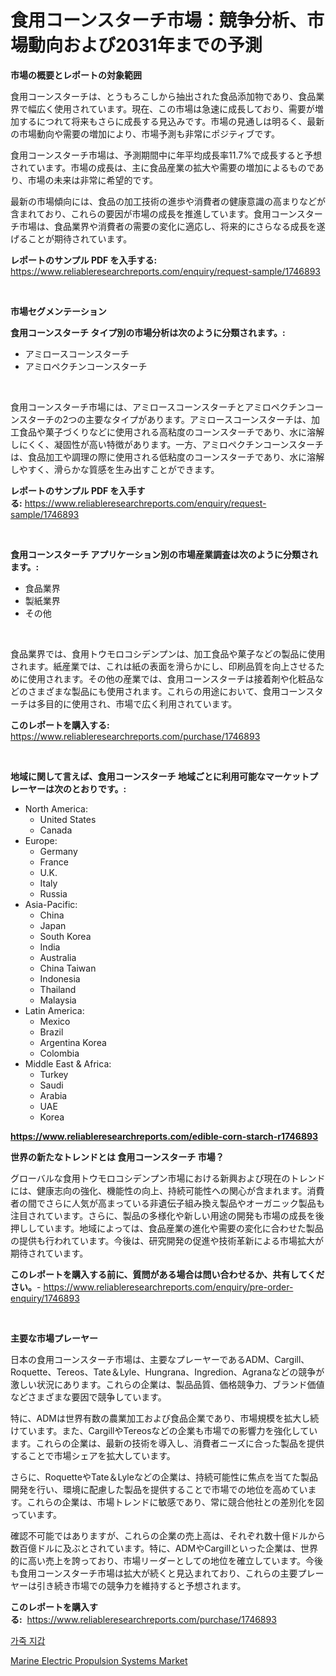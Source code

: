 <p><h1>食用コーンスターチ市場：競争分析、市場動向および2031年までの予測</h1></p><p><strong>市場の概要とレポートの対象範囲</strong></p>
<p><p>食用コーンスターチは、とうもろこしから抽出された食品添加物であり、食品業界で幅広く使用されています。現在、この市場は急速に成長しており、需要が増加するにつれて将来もさらに成長する見込みです。市場の見通しは明るく、最新の市場動向や需要の増加により、市場予測も非常にポジティブです。</p><p>食用コーンスターチ市場は、予測期間中に年平均成長率11.7%で成長すると予想されています。市場の成長は、主に食品産業の拡大や需要の増加によるものであり、市場の未来は非常に希望的です。</p><p>最新の市場傾向には、食品の加工技術の進歩や消費者の健康意識の高まりなどが含まれており、これらの要因が市場の成長を推進しています。食用コーンスターチ市場は、食品業界や消費者の需要の変化に適応し、将来的にさらなる成長を遂げることが期待されています。</p></p>
<p><strong>レポートのサンプル PDF を入手する:</strong> <a href="https://www.reliableresearchreports.com/enquiry/request-sample/1746893">https://www.reliableresearchreports.com/enquiry/request-sample/1746893</a></p>
<p>&nbsp;</p>
<p><strong>市場セグメンテーション</strong></p>
<p><strong>食用コーンスターチ タイプ別の市場分析は次のように分類されます。:</strong></p>
<p><ul><li>アミロースコーンスターチ</li><li>アミロペクチンコーンスターチ</li></ul></p>
<p>&nbsp;</p>
<p><p>食用コーンスターチ市場には、アミロースコーンスターチとアミロペクチンコーンスターチの2つの主要なタイプがあります。アミロースコーンスターチは、加工食品や菓子づくりなどに使用される高粘度のコーンスターチであり、水に溶解しにくく、凝固性が高い特徴があります。一方、アミロペクチンコーンスターチは、食品加工や調理の際に使用される低粘度のコーンスターチであり、水に溶解しやすく、滑らかな質感を生み出すことができます。</p></p>
<p><strong>レポートのサンプル PDF を入手する:</strong>&nbsp;<a href="https://www.reliableresearchreports.com/enquiry/request-sample/1746893">https://www.reliableresearchreports.com/enquiry/request-sample/1746893</a></p>
<p>&nbsp;</p>
<p><strong> 食用コーンスターチ アプリケーション別の市場産業調査は次のように分類されます。:</strong></p>
<p><ul><li>食品業界</li><li>製紙業界</li><li>その他</li></ul></p>
<p>&nbsp;</p>
<p><p>食品業界では、食用トウモロコシデンプンは、加工食品や菓子などの製品に使用されます。紙産業では、これは紙の表面を滑らかにし、印刷品質を向上させるために使用されます。その他の産業では、食用コーンスターチは接着剤や化粧品などのさまざまな製品にも使用されます。これらの用途において、食用コーンスターチは多目的に使用され、市場で広く利用されています。</p></p>
<p><strong>このレポートを購入する:</strong>&nbsp; <a href="https://www.reliableresearchreports.com/purchase/1746893">https://www.reliableresearchreports.com/purchase/1746893</a></p>
<p>&nbsp;</p>
<p><strong>地域に関して言えば、食用コーンスターチ 地域ごとに利用可能なマーケットプレーヤーは次のとおりです。:</strong></p>
<p><ul>
    <li>
        North America:
        <ul>
            <li>United States</li>
            <li>Canada</li>
        </ul>
    </li>
    <li>
        Europe:
        <ul>
            <li>Germany</li>
            <li>France</li>
            <li>U.K.</li>
            <li>Italy</li>
            <li>Russia</li>
        </ul>
    </li>
    <li>
        Asia-Pacific:
        <ul>
            <li>China</li>
            <li>Japan</li>
            <li>South Korea</li>
            <li>India</li>
            <li>Australia</li>
            <li>China Taiwan</li>
            <li>Indonesia</li>
            <li>Thailand</li>
            <li>Malaysia</li>
        </ul>
    </li>
    <li>
        Latin America:
        <ul>
            <li>Mexico</li>
            <li>Brazil</li>
            <li>Argentina Korea</li>
            <li>Colombia</li>
        </ul>
    </li>
    <li>
        Middle East & Africa:
        <ul>
            <li>Turkey</li>
            <li>Saudi</li>
            <li>Arabia</li>
            <li>UAE</li>
            <li>Korea</li>
        </ul>
    </li>
    </ul></p>
<p><strong><a href="https://www.reliableresearchreports.com/edible-corn-starch-r1746893">https://www.reliableresearchreports.com/edible-corn-starch-r1746893</a></strong>&nbsp;</p>
<p><strong>世界の新たなトレンドとは 食用コーンスターチ 市場？</strong></p>
<p><p>グローバルな食用トウモロコシデンプン市場における新興および現在のトレンドには、健康志向の強化、機能性の向上、持続可能性への関心が含まれます。消費者の間でさらに人気が高まっている非遺伝子組み換え製品やオーガニック製品も注目されています。さらに、製品の多様化や新しい用途の開発も市場の成長を後押ししています。地域によっては、食品産業の進化や需要の変化に合わせた製品の提供も行われています。今後は、研究開発の促進や技術革新による市場拡大が期待されています。</p></p>
<p><strong>このレポートを購入する前に、質問がある場合は問い合わせるか、共有してください。</strong>- <a href="https://www.reliableresearchreports.com/enquiry/pre-order-enquiry/1746893">https://www.reliableresearchreports.com/enquiry/pre-order-enquiry/1746893</a></p>
<p>&nbsp;</p>
<p><strong>主要な市場プレーヤー</strong></p>
<p><p>日本の食用コーンスターチ市場は、主要なプレーヤーであるADM、Cargill、Roquette、Tereos、Tate＆Lyle、Hungrana、Ingredion、Agranaなどの競争が激しい状況にあります。これらの企業は、製品品質、価格競争力、ブランド価値などさまざまな要因で競争しています。</p><p>特に、ADMは世界有数の農業加工および食品企業であり、市場規模を拡大し続けています。また、CargillやTereosなどの企業も市場での影響力を強化しています。これらの企業は、最新の技術を導入し、消費者ニーズに合った製品を提供することで市場シェアを拡大しています。</p><p>さらに、RoquetteやTate＆Lyleなどの企業は、持続可能性に焦点を当てた製品開発を行い、環境に配慮した製品を提供することで市場での地位を高めています。これらの企業は、市場トレンドに敏感であり、常に競合他社との差別化を図っています。</p><p>確認不可能ではありますが、これらの企業の売上高は、それぞれ数十億ドルから数百億ドルに及ぶとされています。特に、ADMやCargillといった企業は、世界的に高い売上を誇っており、市場リーダーとしての地位を確立しています。今後も食用コーンスターチ市場は拡大が続くと見込まれており、これらの主要プレーヤーは引き続き市場での競争力を維持すると予想されます。</p></p>
<p><strong>このレポートを購入する:</strong>&nbsp;&nbsp;<a href="https://www.reliableresearchreports.com/purchase/1746893">https://www.reliableresearchreports.com/purchase/1746893</a></p>
<p><p><a href="https://github.com/AlbertotDouglas44367/Market-Research-Report-List-1/blob/main/108080422929.md">가죽 지갑</a></p><p><a href="https://github.com/YashRP12/Market-Research-Report-List-4/blob/main/marine-electric-propulsion-systems-market.md">Marine Electric Propulsion Systems Market</a></p></p>